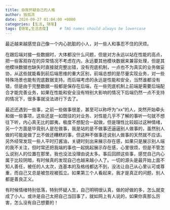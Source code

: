 ```yaml
---
title: 自我怀疑自己的人格
author: 独孤流
date: 2024-09-27 01:04:00 +0800
categories: [生活, 随笔]
tags: [随笔,生活态度]     # TAG names should always be lowercase
---
```


最近越来越感觉自己像一个内心肮脏的小人，对一些人和事忍不住的厌烦。

在跟后端对接一些数据时，大体都没什么问题，但是对方永远以站在性能的高点，把一些客观存在的异常情况不考虑在内，永远要其他模块数据来兼容处理，但是其他模块数据也缺失时直接就完整出错，没有兜底机制，一点也不为真实的业务做妥协，从这些就能看到前后端思维的重大区别，前端总想的是尽量实现业务，对一些特殊场景也能有兜底数据支持。而后端考虑的永远是性能和安全，当然谁都没有错，但是由于完整数据一般都是保存在后端，在一些兜底机制上前端是需要后端配合才能完善业务，如果在性能和安全没有特别大影响的情况下后端仍然一点不支持的情况下，很多事就没法进行下去了。

最近还遇到一些事，之前一些做事很差，甚至可以称呼为“xx”的人，突然开始牵头和做一些事项，这些还是一如既往的对业务、对性能几乎不了解的事听一句就不想往下听，内心真无比的鄙夷，极度不想配合一起做，但是理性比较超过这种情绪，另一个方面是毕竟别人是在做事，我是站的是不做事还逼逼别人做事的，虽然别人做的可能是做了比不做还糟糕的事，但这种不做事还说别人做事的天然就不应该。 另外经常发现一些人平时打酱油，关键时刻出来展示存在感，如果只是展示别人端的我不关注，但时常还把我端的事也一起挑起展示存在感，心里很烦，但是不管怎么说别人的位置在那里，我也没法没理由说太多。事后回顾这些事，感觉自己内心属于比较阴暗，有时候真的发现自己也越来越小人了。一切的源头是最开始上面不知人善任，被任的人太次，连基本的及格线都达不到，没法让自己从心里认可或尊重，而自己又总是被忽视被孤立。如果第三个人看起来，我才是真正的问题，别人都是善良正义。

有时候情绪特别低落，特别怀疑人生，自己明明很认真，做的好做的多，怎么就变成了小人。或许是自己太把自己当回事了，就如网上有人说的，如果你真那么厉害，怎么没有自己想要的！
